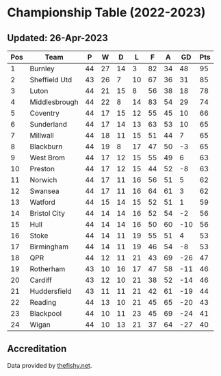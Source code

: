 # Championship Table (2022-2023)
## Updated: 26-Apr-2023

| Pos | Team | P | W | D | L | F | A | GD | Pts |
| --- | --- | --- | --- | --- | --- | --- | --- | --- | --- |
| 1 | Burnley | 44 | 27 | 14 | 3 | 82 | 34 | 48 | 95 |
| 2 | Sheffield Utd | 43 | 26 | 7 | 10 | 67 | 36 | 31 | 85 |
| 3 | Luton | 44 | 21 | 15 | 8 | 56 | 38 | 18 | 78 |
| 4 | Middlesbrough | 44 | 22 | 8 | 14 | 83 | 54 | 29 | 74 |
| 5 | Coventry | 44 | 17 | 15 | 12 | 55 | 45 | 10 | 66 |
| 6 | Sunderland | 44 | 17 | 14 | 13 | 63 | 53 | 10 | 65 |
| 7 | Millwall | 44 | 18 | 11 | 15 | 51 | 44 | 7 | 65 |
| 8 | Blackburn | 44 | 19 | 8 | 17 | 47 | 50 | -3 | 65 |
| 9 | West Brom | 44 | 17 | 12 | 15 | 55 | 49 | 6 | 63 |
| 10 | Preston | 44 | 17 | 12 | 15 | 44 | 52 | -8 | 63 |
| 11 | Norwich | 44 | 17 | 11 | 16 | 56 | 51 | 5 | 62 |
| 12 | Swansea | 44 | 17 | 11 | 16 | 64 | 61 | 3 | 62 |
| 13 | Watford | 44 | 15 | 14 | 15 | 52 | 51 | 1 | 59 |
| 14 | Bristol City | 44 | 14 | 14 | 16 | 52 | 54 | -2 | 56 |
| 15 | Hull | 44 | 14 | 14 | 16 | 50 | 60 | -10 | 56 |
| 16 | Stoke | 44 | 14 | 11 | 19 | 55 | 51 | 4 | 53 |
| 17 | Birmingham | 44 | 14 | 11 | 19 | 46 | 54 | -8 | 53 |
| 18 | QPR | 44 | 12 | 11 | 21 | 43 | 69 | -26 | 47 |
| 19 | Rotherham | 43 | 10 | 16 | 17 | 47 | 58 | -11 | 46 |
| 20 | Cardiff | 43 | 12 | 10 | 21 | 38 | 52 | -14 | 46 |
| 21 | Huddersfield | 43 | 11 | 11 | 21 | 42 | 61 | -19 | 44 |
| 22 | Reading | 44 | 13 | 10 | 21 | 45 | 65 | -20 | 43 |
| 23 | Blackpool | 44 | 10 | 11 | 23 | 45 | 69 | -24 | 41 |
| 24 | Wigan | 44 | 10 | 13 | 21 | 37 | 64 | -27 | 40 |

## Accreditation 

Data provided by [thefishy.net](https://www.thefishy.net/).